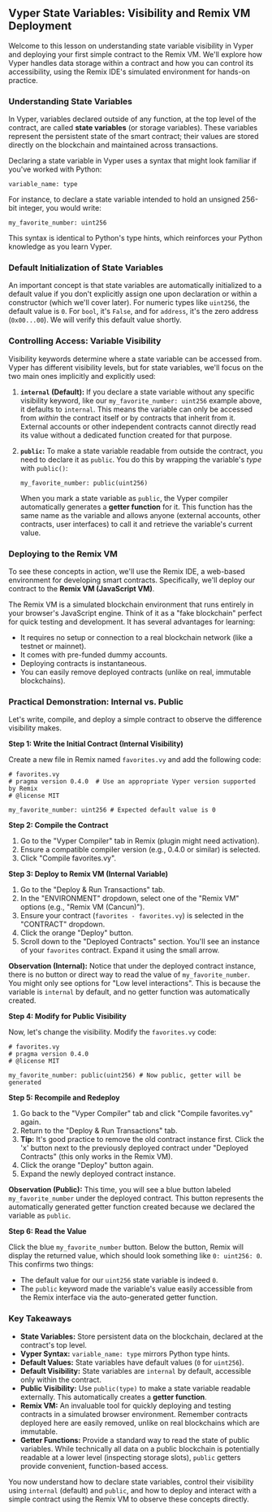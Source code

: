 ## Vyper State Variables: Visibility and Remix VM Deployment

Welcome to this lesson on understanding state variable visibility in Vyper and deploying your first simple contract to the Remix VM. We'll explore how Vyper handles data storage within a contract and how you can control its accessibility, using the Remix IDE's simulated environment for hands-on practice.

### Understanding State Variables

In Vyper, variables declared outside of any function, at the top level of the contract, are called **state variables** (or storage variables). These variables represent the persistent state of the smart contract; their values are stored directly on the blockchain and maintained across transactions.

Declaring a state variable in Vyper uses a syntax that might look familiar if you've worked with Python:

```vyper
variable_name: type
```

For instance, to declare a state variable intended to hold an unsigned 256-bit integer, you would write:

```vyper
my_favorite_number: uint256
```

This syntax is identical to Python's type hints, which reinforces your Python knowledge as you learn Vyper.

### Default Initialization of State Variables

An important concept is that state variables are automatically initialized to a default value if you don't explicitly assign one upon declaration or within a constructor (which we'll cover later). For numeric types like `uint256`, the default value is `0`. For `bool`, it's `False`, and for `address`, it's the zero address (`0x00...00`). We will verify this default value shortly.

### Controlling Access: Variable Visibility

Visibility keywords determine where a state variable can be accessed from. Vyper has different visibility levels, but for state variables, we'll focus on the two main ones implicitly and explicitly used:

1.  **`internal` (Default):** If you declare a state variable without any specific visibility keyword, like our `my_favorite_number: uint256` example above, it defaults to `internal`. This means the variable can only be accessed from *within* the contract itself or by contracts that inherit from it. External accounts or other independent contracts cannot directly read its value without a dedicated function created for that purpose.

2.  **`public`:** To make a state variable readable from outside the contract, you need to declare it as `public`. You do this by wrapping the variable's *type* with `public()`:

    ```vyper
    my_favorite_number: public(uint256)
    ```

    When you mark a state variable as `public`, the Vyper compiler automatically generates a **getter function** for it. This function has the same name as the variable and allows anyone (external accounts, other contracts, user interfaces) to call it and retrieve the variable's current value.

### Deploying to the Remix VM

To see these concepts in action, we'll use the Remix IDE, a web-based environment for developing smart contracts. Specifically, we'll deploy our contract to the **Remix VM (JavaScript VM)**.

The Remix VM is a simulated blockchain environment that runs entirely in your browser's JavaScript engine. Think of it as a "fake blockchain" perfect for quick testing and development. It has several advantages for learning:
*   It requires no setup or connection to a real blockchain network (like a testnet or mainnet).
*   It comes with pre-funded dummy accounts.
*   Deploying contracts is instantaneous.
*   You can easily remove deployed contracts (unlike on real, immutable blockchains).

### Practical Demonstration: Internal vs. Public

Let's write, compile, and deploy a simple contract to observe the difference visibility makes.

**Step 1: Write the Initial Contract (Internal Visibility)**

Create a new file in Remix named `favorites.vy` and add the following code:

```vyper
# favorites.vy
# pragma version 0.4.0  # Use an appropriate Vyper version supported by Remix
# @license MIT

my_favorite_number: uint256 # Expected default value is 0
```

**Step 2: Compile the Contract**

1.  Go to the "Vyper Compiler" tab in Remix (plugin might need activation).
2.  Ensure a compatible compiler version (e.g., 0.4.0 or similar) is selected.
3.  Click "Compile favorites.vy".

**Step 3: Deploy to Remix VM (Internal Variable)**

1.  Go to the "Deploy & Run Transactions" tab.
2.  In the "ENVIRONMENT" dropdown, select one of the "Remix VM" options (e.g., "Remix VM (Cancun)").
3.  Ensure your contract (`favorites - favorites.vy`) is selected in the "CONTRACT" dropdown.
4.  Click the orange "Deploy" button.
5.  Scroll down to the "Deployed Contracts" section. You'll see an instance of your `favorites` contract. Expand it using the small arrow.

**Observation (Internal):** Notice that under the deployed contract instance, there is no button or direct way to read the value of `my_favorite_number`. You might only see options for "Low level interactions". This is because the variable is `internal` by default, and no getter function was automatically created.

**Step 4: Modify for Public Visibility**

Now, let's change the visibility. Modify the `favorites.vy` code:

```vyper
# favorites.vy
# pragma version 0.4.0
# @license MIT

my_favorite_number: public(uint256) # Now public, getter will be generated
```

**Step 5: Recompile and Redeploy**

1.  Go back to the "Vyper Compiler" tab and click "Compile favorites.vy" again.
2.  Return to the "Deploy & Run Transactions" tab.
3.  **Tip:** It's good practice to remove the old contract instance first. Click the 'x' button next to the previously deployed contract under "Deployed Contracts" (this only works in the Remix VM).
4.  Click the orange "Deploy" button again.
5.  Expand the newly deployed contract instance.

**Observation (Public):** This time, you will see a blue button labeled `my_favorite_number` under the deployed contract. This button represents the automatically generated getter function created because we declared the variable as `public`.

**Step 6: Read the Value**

Click the blue `my_favorite_number` button. Below the button, Remix will display the returned value, which should look something like `0: uint256: 0`. This confirms two things:
*   The default value for our `uint256` state variable is indeed `0`.
*   The `public` keyword made the variable's value easily accessible from the Remix interface via the auto-generated getter function.

### Key Takeaways

*   **State Variables:** Store persistent data on the blockchain, declared at the contract's top level.
*   **Vyper Syntax:** `variable_name: type` mirrors Python type hints.
*   **Default Values:** State variables have default values (`0` for `uint256`).
*   **Default Visibility:** State variables are `internal` by default, accessible only within the contract.
*   **Public Visibility:** Use `public(type)` to make a state variable readable externally. This automatically creates a **getter function**.
*   **Remix VM:** An invaluable tool for quickly deploying and testing contracts in a simulated browser environment. Remember contracts deployed here are easily removed, unlike on real blockchains which are immutable.
*   **Getter Functions:** Provide a standard way to read the state of public variables. While technically all data on a public blockchain is potentially readable at a lower level (inspecting storage slots), `public` getters provide convenient, function-based access.

You now understand how to declare state variables, control their visibility using `internal` (default) and `public`, and how to deploy and interact with a simple contract using the Remix VM to observe these concepts directly.